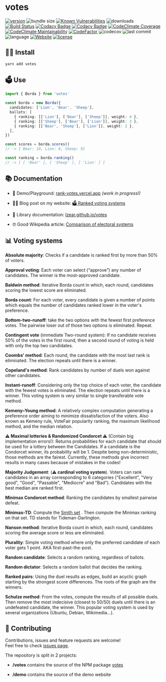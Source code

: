 # votes

[![version](https://img.shields.io/npm/v/votes)](https://www.npmjs.com/package/votes)
![bundle size](https://img.shields.io/bundlephobia/min/votes)
[![Known Vulnerabilities](https://snyk.io/test/github/lzear/votes/badge.svg?targetFile=package.json)](https://snyk.io/test/github/lzear/votes?targetFile=package.json)
![downloads](https://img.shields.io/npm/dm/votes)
[![Build Status](https://travis-ci.com/lzear/votes.svg?branch=master)](https://travis-ci.com/lzear/votes)
[![Codacy Badge](https://app.codacy.com/project/badge/Coverage/d2378c63d95f41efb79072176f015976)](https://www.codacy.com/gh/lzear/votes/dashboard?utm_source=github.com&utm_medium=referral&utm_content=lzear/votes&utm_campaign=Badge_Coverage)
[![Codacy Badge](https://api.codacy.com/project/badge/Grade/08af655918d741d1bffca7ec12ba72be)](https://app.codacy.com/gh/lzear/votes?utm_source=github.com&utm_medium=referral&utm_content=lzear/votes&utm_campaign=Badge_Grade_Settings)
[![CodeClimate Coverage](https://api.codeclimate.com/v1/badges/0a98aa30f16e04bc3eac/test_coverage)](https://codeclimate.com/github/lzear/votes/test_coverage)
[![CodeClimate Maintainability](https://api.codeclimate.com/v1/badges/0a98aa30f16e04bc3eac/maintainability)](https://codeclimate.com/github/lzear/votes/maintainability)
[![CodeFactor](https://www.codefactor.io/repository/github/lzear/votes/badge)](https://www.codefactor.io/repository/github/lzear/votes)
![codecov](https://codecov.io/gh/lzear/votes/branch/master/graph/badge.svg?token=Fd9Jk4FeBY)
![last commit](https://img.shields.io/github/last-commit/lzear/votes)
![language](https://img.shields.io/github/languages/top/lzear/votes)
[![Website](https://img.shields.io/website?url=https%3A%2F%2Frank-votes.vercel.app%2F)](https://rank-votes.vercel.app/)
[![license](https://img.shields.io/github/license/lzear/votes)](https://github.com/lzear/votes/blob/master/LICENSE)

## 🧑‍💻 Install

```sh
yarn add votes
```

## 🗳️ Use

```typescript
import { Borda } from 'votes'

const borda = new Borda({
  candidates: ['Lion', 'Bear', 'Sheep'],
  ballots: [
    { ranking: [['Lion'], ['Bear'], ['Sheep']], weight: 4 },
    { ranking: [['Sheep'], ['Bear'], ['Lion']], weight: 3 },
    { ranking: [['Bear', 'Sheep'], ['Lion']], weight: 2 },
  ],
})

const scores = borda.scores()
// -> { Bear: 10, Lion: 8, Sheep: 9}

const ranking = borda.ranking()
// -> [ [ 'Bear' ], [ 'Sheep' ], [ 'Lion' ] ]
```

## 📚 Documentation

- 🧪 Demo/Playground: [rank-votes.vercel.app](https://rank-votes.vercel.app/)
  _(work in progress!)_

- 🧑‍🏫 Blog post on my website:
  [🗳 Ranked voting systems](https://www.elzear.de/posts/2021-01-10-polls)

- 💩 Library documentation:
  [lzear.github.io/votes](https://lzear.github.io/votes/)

- 🤓 Good Wikipedia article:
  [Comparison of electoral systems](https://en.wikipedia.org/wiki/Comparison_of_electoral_systems)

## 📊 Voting systems

**Absolute majority**: Checks if a candidate is ranked first by more than 50% of
voters.

**Approval voting**: Each voter can select (“approve”) any number of candidates.
The winner is the most-approved candidate.

**Baldwin method**: Iterative Borda count in which, each round, candidates
scoring the lowest score are eliminated.

**Borda count**: For each voter, every candidate is given a number of points
which equals the number of candidates ranked lower in the voter's preference.

**Bottom-two-runoff**: take the two options with the fewest first preference
votes. The pairwise loser out of those two options is eliminated. Repeat.

**Contingent vote** (immediate Two-round system): If no candidate receives 50%
of the votes in the first round, then a second round of voting is held with only
the top two candidates.

**Coombs' method**: Each round, the candidate with the most last rank is
eliminated. The election repeats until there is a winner.

**Copeland's method**: Rank candidates by number of duels won against other
candidates.

**Instant-runoff**: Considering only the top choice of each voter, the candidate
with the fewest votes is eliminated. The election repeats until there is a
winner. This voting system is very similar to single transferable vote method.

**Kemeny–Young method**: A relatively complex computation generating a
preference order aiming to minimize dissatisfaction of the voters. Also known as
Kemeny rule, VoteFair popularity ranking, the maximum likelihood method, and the
median relation.

**⚠️ Maximal lotteries & Randomized Condorcet ⚠️** (Contain big implementation
errors!): Returns probabilities for each candidate that should be used for a
lottery between the Candidates. If a candidate is the Condorcet winner, its
probability will be 1. Despite being non-deterministic, those methods are the
fairest. Currently, these methods give incorrect results in many cases because
of mistakes in the codes!

**Majority Judgement**: (**⚠️ cardinal voting system**). Voters can rank
candidates in an array corresponding to 6 categories ("Excellent", "Very good",
"Good", "Passable", "Mediocre" and "Bad"). Candidates with the best median are
ranked first.

**Minimax Condorcet method**: Ranking the candidates by smallest pairwise
defeat.

**Minimax-TD**: Compute the [Smith set](https://en.wikipedia.org/wiki/Smith_set)
. Then compute the Minimax ranking on that set. TD stands for Tideman-Darlington.

**Nanson method**: Iterative Borda count in which, each round, candidates
scoring the average score or less are eliminated.

**Plurality**: Simple voting method where only the preferred candidate of each
voter gets 1 point. AKA first-past-the-post.

**Random candidate**: Selects a random ranking, regardless of ballots.

**Random dictator**: Selects a random ballot that decides the ranking.

**Ranked pairs**: Using the duel results as edges, build an acyclic graph
starting by the strongest score differences. The roots of the graph are the
winners.

**Schulze method**: From the votes, compute the results of all possible duels.
Then remove the most indecisive (closest to 50/50) duels until there is an
undefeated candidate, the winner. This popular voting system is used by several
organizations (Ubuntu, Debian, Wikimedia...).

## 🤝 Contributing

Contributions, issues and feature requests are welcome!<br /> Feel free to check
[issues page](https://github.com/lzear/votes/issues).

The repository is split in 2 projects:

- **/votes** contains the source of the NPM package
  [votes](https://www.npmjs.com/package/votes)

- **/demo** contains the source of the demo website
